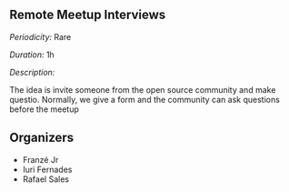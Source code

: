 ## Remote Meetup Interviews

*Periodicity:* Rare

*Duration:*  1h

*Description:*

The idea is invite someone from the open source community and make questio. 
Normally, we give a form and the community can ask questions before the meetup


## Organizers
- Franzé Jr
- Iuri Fernades
- Rafael Sales
